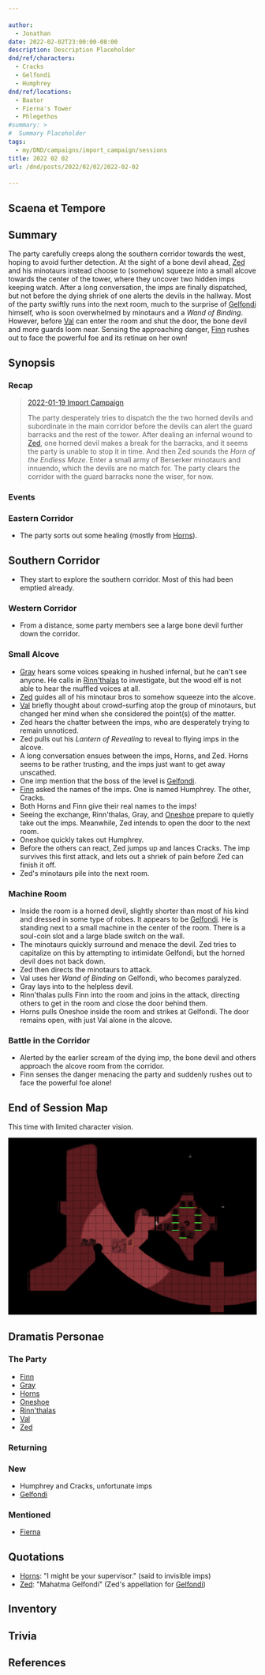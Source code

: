 ```yaml
---

author:
  - Jonathan
date: 2022-02-02T23:00:00-08:00
description: Description Placeholder
dnd/ref/characters:
  - Cracks
  - Gelfondi
  - Humphrey
dnd/ref/locations:
  - Baator
  - Fierna's Tower
  - Phlegethos
#summary: >
#  Summary Placeholder
tags:
  - my/DND/campaigns/import_campaign/sessions
title: 2022 02 02
url: /dnd/posts/2022/02/02/2022-02-02

---
```


## Scaena et Tempore

## Summary

The party carefully creeps along the southern corridor towards the west, hoping to avoid further detection. At the sight of a bone devil ahead, [Zed](/dnd/characters/zed) and his minotaurs instead choose to (somehow) squeeze into a small alcove towards the center of the tower, where they uncover two hidden imps keeping watch. After a long conversation, the imps are finally dispatched, but not before the dying shriek of one alerts the devils in the hallway. Most of the party swiftly runs into the next room, much to the surprise of [Gelfondi](/dnd/npcs/gelfondi) himself, who is soon overwhelmed by minotaurs and a *Wand of Binding*. However, before [Val](/dnd/characters/val) can enter the room and shut the door, the bone devil and more guards loom near. Sensing the approaching danger, [Finn](/dnd/characters/finn) rushes out to face the powerful foe and its retinue on her own!

## Synopsis

### Recap

> [2022-01-19 Import Campaign](/dnd/posts/2022-01-19)
>
> The party desperately tries to dispatch the the two horned devils and subordinate in the main corridor before the devils can alert the guard barracks and the rest of the tower. After dealing an infernal wound to [Zed](/dnd/characters/zed), one horned devil makes a break for the barracks, and it seems the party is unable to stop it in time. And then Zed sounds the *Horn of the Endless Maze*. Enter a small army of Berserker minotaurs and innuendo, which the devils are no match for. The party clears the corridor with the guard barracks none the wiser, for now.

### Events

### Eastern Corridor

- The party sorts out some healing (mostly from [Horns](/dnd/characters/horns)).

## Southern Corridor

- They start to explore the southern corridor. Most of this had been emptied already.

### Western Corridor

- From a distance, some party members see a large bone devil further down the corridor.

### Small Alcove

- [Gray](/dnd/characters/haeltin-var-astora) hears some voices speaking in hushed infernal, but he can't see anyone. He calls in [Rinn'thalas](/dnd/characters/rinnthalas-liadon) to investigate, but the wood elf is not able to hear the muffled voices at all.
- [Zed](/dnd/characters/zed) guides all of his minotaur bros to somehow squeeze into the alcove.
- [Val](/dnd/characters/val) briefly thought about crowd-surfing atop the group of minotaurs, but changed her mind when she considered the point(s) of the matter.
- Zed hears the chatter between the imps, who are desperately trying to remain unnoticed.
- Zed pulls out his *Lantern of Revealing* to reveal to flying imps in the alcove.
- A long conversation ensues between the imps, Horns, and Zed. Horns seems to be rather trusting, and the imps just want to get away unscathed.
- One imp mention that the boss of the level is [Gelfondi](/dnd/npcs/gelfondi).
- [Finn](/dnd/characters/finn) asked the names of the imps. One is named Humphrey. The other, Cracks.
- Both Horns and Finn give their real names to the imps!
- Seeing the exchange, Rinn'thalas, Gray, and [Oneshoe](/dnd/characters/oneshoe) prepare to quietly take out the imps. Meanwhile, Zed intends to open the door to the next room.
- Oneshoe quickly takes out Humphrey.
- Before the others can react, Zed jumps up and lances Cracks. The imp survives this first attack, and lets out a shriek of pain before Zed can finish it off.
- Zed's minotaurs pile into the next room.

### Machine Room

- Inside the room is a horned devil, slightly shorter than most of his kind and dressed in some type of robes. It appears to be [Gelfondi](/dnd/npcs/gelfondi). He is standing next to a small machine in the center of the room. There is a soul-coin slot and a large blade switch on the wall.
- The minotaurs quickly surround and menace the devil. Zed tries to capitalize on this by attempting to intimidate Gelfondi, but the horned devil does not back down.
- Zed then directs the minotaurs to attack.
- Val uses her *Wand of Binding* on Gelfondi, who becomes paralyzed.
- Gray lays into to the helpless devil.
- Rinn'thalas pulls Finn into the room and joins in the attack, directing others to get in the room and close the door behind them.
- Horns pulls Oneshoe inside the room and strikes at Gelfondi. The door remains open, with just Val alone in the alcove.

### Battle in the Corridor

- Alerted by the earlier scream of the dying imp, the bone devil and others approach the alcove room from the corridor.
- Finn senses the danger menacing the party and suddenly rushes out to face the powerful foe alone!

## End of Session Map

This time with limited character vision.

![Screen Shot 2022-02-02 at 10.23.39 PM.png](/images/dnd/screen-shot-2022-02-02-at-10-23-39-pm.png)

## Dramatis Personae

### The Party

- [Finn](/dnd/characters/finn)
- [Gray](/dnd/characters/haeltin-var-astora)
- [Horns](/dnd/characters/horns)
- [Oneshoe](/dnd/characters/oneshoe)
- [Rinn'thalas](/dnd/characters/rinnthalas-liadon)
- [Val](/dnd/characters/val)
- [Zed](/dnd/characters/zed)

### Returning

### New

- Humphrey and Cracks, unfortunate imps
- [Gelfondi](/dnd/npcs/gelfondi)

### Mentioned

- [Fierna](/dnd/npcs/fierna)

## Quotations

- [Horns](/dnd/characters/horns): "I might be your supervisor." (said to invisible imps)
- [Zed](/dnd/characters/zed): "Mahatma Gelfondi" (Zed's appellation for [Gelfondi](/dnd/npcs/gelfondi))

## Inventory

## Trivia

## References

